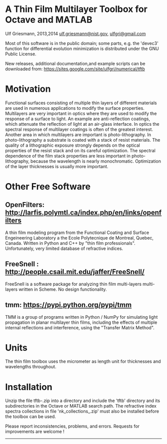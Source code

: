 
A Thin Film Multilayer Toolbox for Octave and MATLAB
====================================================

Ulf Griesmann, 2013,2014
ulf.griesmann@nist.gov, ulfgri@gmail.com

Most of this software is in the public domain; some parts, e.g. 
the 'devec3' function for differential evolution minimization is
distributed under the GNU Public License.

New releases, additional documentation,and example scripts
can be downloaded from: 
https://sites.google.com/site/ulfgri/numerical/tftb


Motivation 
========== 
Functional surfaces consisting of multiple thin layers of different
materials are used in numerous applications to modify the surface
properties. Multilayers are very important in optics where they are
used to modify the response of a surface to light. An example are
anti-reflection coatings, which attenuate the reflection of light at
an air-glass interface. In optics the spectral response of multilayer
coatings is often of the greatest interest. Another area in which
multilayers are important is photo-lithography. In photo-lithography a
substrate is coated with a stack of resist materials. The quality of a
lithographic exposure strongly depends on the optical properties of
the resist stack and on its careful optimization. The spectral
dependence of the film stack properties are less important in
photo-lithography, because the wavelength is nearly monochromatic.
Optimization of the layer thicknesses is usually more important.


Other Free Software
===================

OpenFilters: http://larfis.polymtl.ca/index.php/en/links/openfilters
--------------------------------------------------------------------
A thin film modeling program from the Functional Coating and Surface
Engeineering Laboratory a the Ecole Polytecnique de Montreal, Quebec,
Canada. Written in Python and C++ by "thin film professionals". 
Unfortunately, very limited database of refractive indices. 


FreeSnell : http://people.csail.mit.edu/jaffer/FreeSnell/
---------------------------------------------------------
FreeSnell is a software package for analyzing thin film multi-layers
multi-layers written in Scheme. No design functionality.


tmm: https://pypi.python.org/pypi/tmm
-------------------------------------
TMM is a group of programs written in Python / NumPy for simulating light
propagation in planar multilayer thin films, including the effects of
multiple internal reflections and interference, using the "Transfer
Matrix Method".


Units
=====
The thin film toolbox uses the micrometer as length unit for
thicknesses and wavelengths throughout.


Installation
============
Unzip the file tftb-<n>.zip into a directory and include the 'tftb'
directory and its subdirectories in the Octave or MATLAB search path.
The refractive index spectra collections in file
'nk_collections_<date>.zip' must also be installed before the toolbox
can be used.


Please report inconsistencies, problems, and errors. Requests for
improvements are welcome !

---

